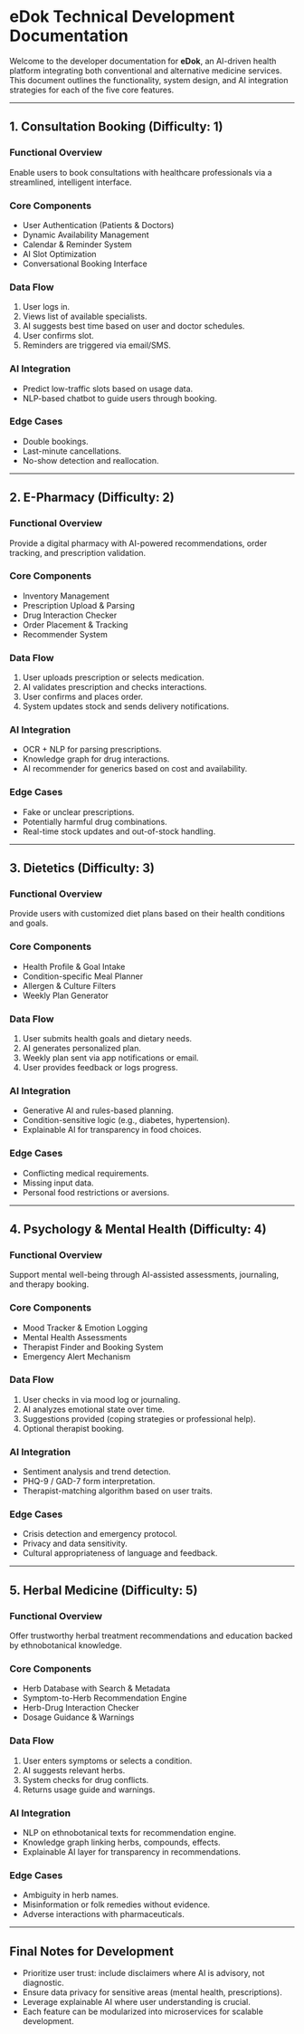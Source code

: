 
# eDok Technical Development Documentation

Welcome to the developer documentation for **eDok**, an AI-driven health platform integrating both conventional and alternative medicine services. This document outlines the functionality, system design, and AI integration strategies for each of the five core features.

---

## 1. Consultation Booking (Difficulty: 1)

### Functional Overview
Enable users to book consultations with healthcare professionals via a streamlined, intelligent interface.

### Core Components
- User Authentication (Patients & Doctors)
- Dynamic Availability Management
- Calendar & Reminder System
- AI Slot Optimization
- Conversational Booking Interface

### Data Flow
1. User logs in.
2. Views list of available specialists.
3. AI suggests best time based on user and doctor schedules.
4. User confirms slot.
5. Reminders are triggered via email/SMS.

### AI Integration
- Predict low-traffic slots based on usage data.
- NLP-based chatbot to guide users through booking.

### Edge Cases
- Double bookings.
- Last-minute cancellations.
- No-show detection and reallocation.

---

## 2. E-Pharmacy (Difficulty: 2)

### Functional Overview
Provide a digital pharmacy with AI-powered recommendations, order tracking, and prescription validation.

### Core Components
- Inventory Management
- Prescription Upload & Parsing
- Drug Interaction Checker
- Order Placement & Tracking
- Recommender System

### Data Flow
1. User uploads prescription or selects medication.
2. AI validates prescription and checks interactions.
3. User confirms and places order.
4. System updates stock and sends delivery notifications.

### AI Integration
- OCR + NLP for parsing prescriptions.
- Knowledge graph for drug interactions.
- AI recommender for generics based on cost and availability.

### Edge Cases
- Fake or unclear prescriptions.
- Potentially harmful drug combinations.
- Real-time stock updates and out-of-stock handling.

---

## 3. Dietetics (Difficulty: 3)

### Functional Overview
Provide users with customized diet plans based on their health conditions and goals.

### Core Components
- Health Profile & Goal Intake
- Condition-specific Meal Planner
- Allergen & Culture Filters
- Weekly Plan Generator

### Data Flow
1. User submits health goals and dietary needs.
2. AI generates personalized plan.
3. Weekly plan sent via app notifications or email.
4. User provides feedback or logs progress.

### AI Integration
- Generative AI and rules-based planning.
- Condition-sensitive logic (e.g., diabetes, hypertension).
- Explainable AI for transparency in food choices.

### Edge Cases
- Conflicting medical requirements.
- Missing input data.
- Personal food restrictions or aversions.

---

## 4. Psychology & Mental Health (Difficulty: 4)

### Functional Overview
Support mental well-being through AI-assisted assessments, journaling, and therapy booking.

### Core Components
- Mood Tracker & Emotion Logging
- Mental Health Assessments
- Therapist Finder and Booking System
- Emergency Alert Mechanism

### Data Flow
1. User checks in via mood log or journaling.
2. AI analyzes emotional state over time.
3. Suggestions provided (coping strategies or professional help).
4. Optional therapist booking.

### AI Integration
- Sentiment analysis and trend detection.
- PHQ-9 / GAD-7 form interpretation.
- Therapist-matching algorithm based on user traits.

### Edge Cases
- Crisis detection and emergency protocol.
- Privacy and data sensitivity.
- Cultural appropriateness of language and feedback.

---

## 5. Herbal Medicine (Difficulty: 5)

### Functional Overview
Offer trustworthy herbal treatment recommendations and education backed by ethnobotanical knowledge.

### Core Components
- Herb Database with Search & Metadata
- Symptom-to-Herb Recommendation Engine
- Herb-Drug Interaction Checker
- Dosage Guidance & Warnings

### Data Flow
1. User enters symptoms or selects a condition.
2. AI suggests relevant herbs.
3. System checks for drug conflicts.
4. Returns usage guide and warnings.

### AI Integration
- NLP on ethnobotanical texts for recommendation engine.
- Knowledge graph linking herbs, compounds, effects.
- Explainable AI layer for transparency in recommendations.

### Edge Cases
- Ambiguity in herb names.
- Misinformation or folk remedies without evidence.
- Adverse interactions with pharmaceuticals.

---

## Final Notes for Development
- Prioritize user trust: include disclaimers where AI is advisory, not diagnostic.
- Ensure data privacy for sensitive areas (mental health, prescriptions).
- Leverage explainable AI where user understanding is crucial.
- Each feature can be modularized into microservices for scalable development.

